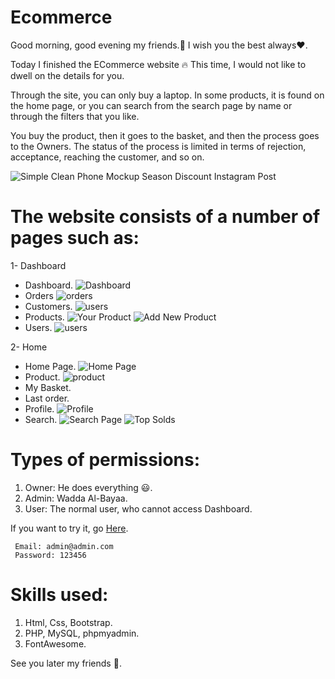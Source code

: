 # Ecommerce
Good morning, good evening my friends.👋
I wish you the best always❤.

 Today I finished the ECommerce website 🔥
 This time, I would not like to dwell on the details for you.

 Through the site, you can only buy a laptop. In some products, it is found on the home page, or you can search from the search page by name or through the filters that you like.

 You buy the product, then it goes to the basket, and then the process goes to the Owners. The status of the process is limited in terms of rejection, acceptance, reaching the customer, and so on.

 ![Simple Clean Phone Mockup Season Discount Instagram Post](https://github.com/Thomas-Emad/Ecommerce/assets/54818496/3f182ff5-a27d-4241-8c81-c1ec432c5ad1)


 # The website consists of a number of pages such as:
 1- Dashboard
 - Dashboard.
![Dashboard](https://github.com/Thomas-Emad/Ecommerce/assets/54818496/8b57ec19-c843-4975-a80f-31d425a7609f)
 - Orders
![orders](https://github.com/Thomas-Emad/Ecommerce/assets/54818496/50123e96-a066-41bc-abd6-2e5fd1029596)
 - Customers.
![users](https://github.com/Thomas-Emad/Ecommerce/assets/54818496/d742e063-7bf1-432a-ab06-70a349c50518)
 - Products.
![Your Product](https://github.com/Thomas-Emad/Ecommerce/assets/54818496/6e58b8b2-13ae-4149-9d4d-1dd060a7e613)
![Add New Product](https://github.com/Thomas-Emad/Ecommerce/assets/54818496/6a78f052-f708-4fd2-bf26-08be3fd36cc6)
 - Users.
![users](https://github.com/Thomas-Emad/Ecommerce/assets/54818496/6c25eefe-6a6f-4caa-82ce-53cf714a274d)


 2- Home
 - Home Page.
![Home Page](https://github.com/Thomas-Emad/Ecommerce/assets/54818496/d7499bd7-7bbe-4a3d-89fe-4e840eb4468c)
 - Product.
![product](https://github.com/Thomas-Emad/Ecommerce/assets/54818496/e6f8923c-170b-424a-a004-699960ff9851)
 - My Basket.
 - Last order.
 - Profile.
![Profile](https://github.com/Thomas-Emad/Ecommerce/assets/54818496/9623dd7c-6f99-4c61-ad7e-57ae74692040)
 - Search.
![Search Page](https://github.com/Thomas-Emad/Ecommerce/assets/54818496/ac8a4422-09f9-4336-84b3-ca832c6a8591)
![Top Solds](https://github.com/Thomas-Emad/Ecommerce/assets/54818496/0be7ebd9-91d9-46e1-bc88-7777481f3c44)


 # Types of permissions:
 1. Owner: He does everything 😃.
 2. Admin: Wadda Al-Bayaa.
 3. User: The normal user, who cannot access Dashboard.

 If you want to try it, go [Here](https://thomas-emad.epizy.com/projects/Ecommerce/index.php).
```
 Email: admin@admin.com
 Password: 123456
```

 # Skills used:
 1. Html, Css, Bootstrap.
 2. PHP, MySQL, phpmyadmin.
 3. FontAwesome.

See you later my friends 👋.
